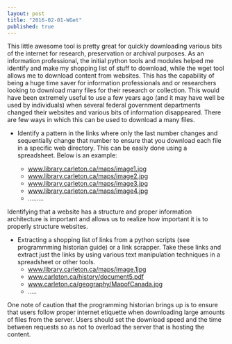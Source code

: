 ```yaml
---
layout: post
title: "2016-02-01-WGet"
published: true
---
```



This little awesome tool is pretty great for quickly downloading various bits of the internet for research, preservation or archival purposes. As an information professional, the initial python tools and modules helped me identify and make my shopping list of stuff to download, while the wget tool allows me to download content from websites. This has the capability of being a huge time saver for information professionals and or researchers looking to download many files for their research or collection. This would have been extremely useful to use a few years ago (and it may have well be used by individuals) when several federal government departments changed their websites and various bits of information disappeared. There are few ways in which this can be used to download a many files.

* Identify a pattern in the links where only the last number changes and sequentially change that number to ensure that you download each file in a specific web directory. This can be easily done using a spreadsheet. Below is an example:

  * www.library.carleton.ca/maps/image1.jpg
  * www.library.carleton.ca/maps/image2.jpg
  * www.library.carleton.ca/maps/image3.jpg
  * www.library.carleton.ca/maps/image4.jpg
  * ………

Identifying that a website has a structure and proper information architecture is important and allows us to realize how important it is to properly structure websites.

* Extracting a shopping list of links from a python scripts (see programmming historian guide) or a link scrapper. Take these links and extract just the links by using various text manipulation techniques in a spreadsheet or other tools.
  * www.library.carleton.ca/maps/image.1jpg
  * www.carleton.ca/history/document5.pdf
  * www.carleton.ca/geography/MapofCanada.jpg
  * …..

One note of caution that the programming historian brings up is to ensure that users follow proper internet etiquette when downloading large amounts of files from the server. Users should set the download speed and the time between requests so as not to overload the server that is hosting the content.
